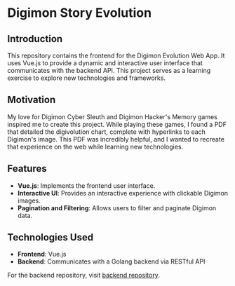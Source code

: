 # Digimon Story Evolution

## Introduction

This repository contains the frontend for the Digimon Evolution Web App. It uses Vue.js to provide a dynamic and interactive user interface that communicates with the backend API. This project serves as a learning exercise to explore new technologies and frameworks.

## Motivation

My love for Digimon Cyber Sleuth and Digimon Hacker's Memory games inspired me to create this project. While playing these games, I found a PDF that detailed the digivolution chart, complete with hyperlinks to each Digimon's image. This PDF was incredibly helpful, and I wanted to recreate that experience on the web while learning new technologies.

## Features

- **Vue.js**: Implements the frontend user interface.
- **Interactive UI**: Provides an interactive experience with clickable Digimon images.
- **Pagination and Filtering**: Allows users to filter and paginate Digimon data.

## Technologies Used

- **Frontend**: Vue.js
- **Backend**: Communicates with a Golang backend via RESTful API

For the backend repository, visit [backend repository](https://github.com/farizaotearoa/digimon-story-evolution-go).
